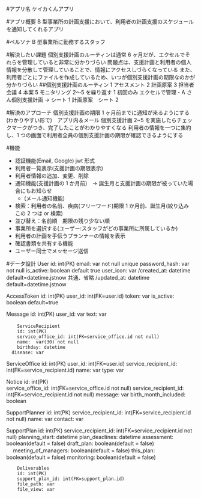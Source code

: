 #アプリ名
ケイカくんアプリ

#アプリ概要
B 型事業所の計画支援において、利用者の計画支援のスケジュールを通知してくれるアプリ

#ペルソナ
B 型事業所に勤務するスタッフ

#解決したい課題
個別支援計画のルーティンは通常 6 ヶ月だが、エクセルでそれらを管理していると非常に分かりづらい
問題点は、支援計画と利用者の個人情報を分散して管理していることで、情報にアクセスしづらくなっている
また、利用者ごとにファイルを作成しているため、いつが個別支援計画の期限なのかが分かりづらい ##個別支援計画のルーティン
1 アセスメント 2 計画原案 3 担当者会議 4 本案 5 モニタリング 2〜5 を繰り返す
1 初回のみ
エクセルで管理・A さん個別支援計画 → シート 1 計画原案　シート 2

#解決のアプローチ
個別支援計画の期限 1 ヶ月前までに通知が来るようにする(わかりやすい形で)　アプリ内＆メール
個別支援計画 2~5 を実施したらチェックマークがつき、完了したことがわかりやすくなる
利用者の情報を一つに集約し、1 つの画面で利用者全員の個別支援計画の期限が確認できるようにする

#機能

- 認証機能(Email, Google) jwt 形式
- 利用者一覧表示(支援計画の期限表示)
- 利用者情報の追加、変更、削除
- 通知機能(支援計画の 1 か月前)　-> 誕生月と支援計画の期限が被っていた場合にもお知らせ
  - (メール通知機能)
- 検索：利用者の名前、疾病(フリーワード)期限 1 か月前、誕生月(絞り込み　この 2 つは or 検索)
- 並び替え：名前順　期限の残り少ない順
- 事業所を選択する(ユーザー:スタッフがどの事業所に所属しているか)
- 利用者の計画を手伝うプランナーの情報を表示
- 確認書類を共有する機能
- ユーザー同士でメッセージ送信

#データ設計
User
id: int(PK)
email: var not null unique
password_hash: var not null
is_active: boolean default true
user_icon: var
/created_at: datetime default=datetime.jstnow 共通、省略
/updated_at: datetime default=datetime.jstnow

AccessToken
id: int(PK)
user_id: int(FK=user.id)
token: var
is_active: boolean default=true

Message
id: int(PK)
user_id: var
text: var

    	ServiceRecipient			　　　　　
    	id: int(PK)
    	service_office_id: int(FK=service_office.id not null)
    	name:  var(30) not null
    	birthday: datetime
      disease: var

ServiceOffice
id: int(PK)
user_id: int(FK=user.id)
service_recipient_id: int(FK=service_recipient.id)
name: var
type: var

Notice
id: int(PK)  
service_office_id: int(FK=service_office.id not null)
service_recipient_id: int(FK=service_recipient.id not null)
message: var
birth_month_included: boolean

SupportPlanner
id: int(PK)
service_recipient_id: int(FK=service_recipient.id not null)
name: var
contact: var

SupportPlan
id: int(PK)
service_recipient_id: int(FK=service_recipient.id not null)
planning_start: datetime
plan_deadlines: datetime
assessment: boolean(default = false)
draft_plan: boolean(default = false) 　
meeting_of_managers: boolean(default = false)
this_plan: boolean(default = false)
monitoring: boolean(default = false)

    	Deliverables
    	id: int(PK)
    	support_plan_id: int(FK=support_plan.id)
    	file_path: var
    	file_view: var
